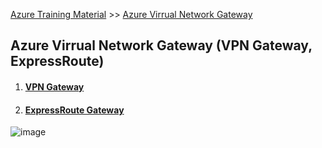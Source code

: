[Azure Training Material](../../index.md) >> [Azure Virrual Network Gateway]()
## Azure Virrual Network Gateway (VPN Gateway, 	ExpressRoute)

1. #### [VPN Gateway](azure-vpn-gateway.md)  
2. #### [ExpressRoute Gateway](azure-expressroute-gateway.md)  

![image](https://user-images.githubusercontent.com/13016162/71641928-5e474880-2cc9-11ea-8866-453a34cc085f.png)
